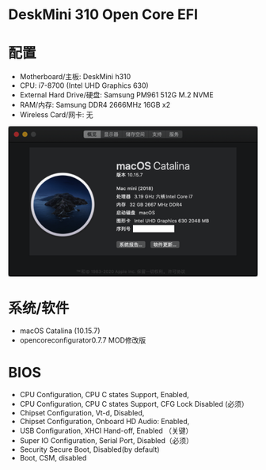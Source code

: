 # DeskMini 310 Open Core EFI

# 配置
- Motherboard/主板: DeskMini h310
- CPU: i7-8700 (Intel UHD Graphics 630)
- External Hard Drive/硬盘: Samsung PM961 512G M.2 NVME
- RAM/内存: Samsung DDR4 2666MHz 16GB x2
- Wireless Card/网卡: 无

![](./screenshots/about.png)

# 系统/软件
- macOS Catalina (10.15.7)
- opencoreconfigurator0.7.7 MOD修改版

# BIOS
- CPU Configuration, CPU C states Support, Enabled,
- CPU Configuration, CPU C states Support, CFG Lock Disabled (必须）
- Chipset Configuration, Vt-d, Disabled,
- Chipset Configuration, Onboard HD Audio: Enabled,
- USB Configuration, XHCI Hand-off, Enabled （关键）
- Super IO Configuration, Serial Port, Disabled（必须）
- Security Secure Boot, Disabled(by default)
- Boot, CSM, disabled
